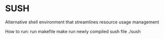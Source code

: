# SUSH
Alternative shell environment that streamlines resource usage management

How to run:
run makefile 
  make
run newly compiled sush file
  ./sush
